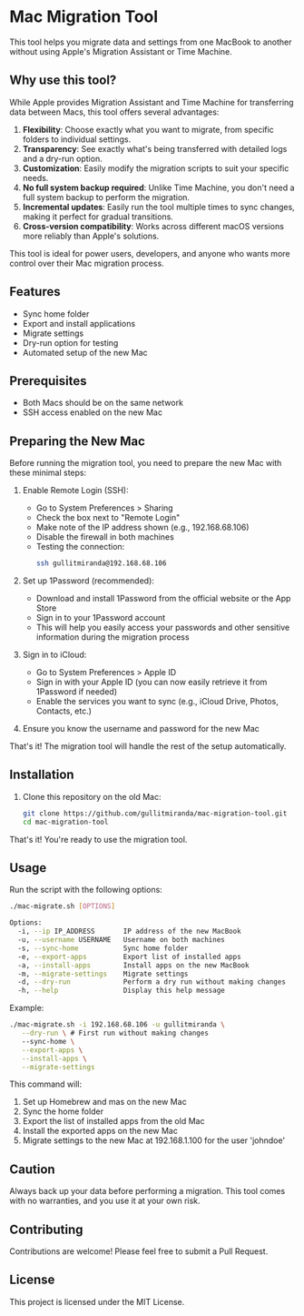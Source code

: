 # Mac Migration Tool

This tool helps you migrate data and settings from one MacBook to another without using Apple's Migration Assistant or Time Machine.

## Why use this tool?

While Apple provides Migration Assistant and Time Machine for transferring data between Macs, this tool offers several advantages:

1. **Flexibility**: Choose exactly what you want to migrate, from specific folders to individual settings.
2. **Transparency**: See exactly what's being transferred with detailed logs and a dry-run option.
3. **Customization**: Easily modify the migration scripts to suit your specific needs.
4. **No full system backup required**: Unlike Time Machine, you don't need a full system backup to perform the migration.
5. **Incremental updates**: Easily run the tool multiple times to sync changes, making it perfect for gradual transitions.
6. **Cross-version compatibility**: Works across different macOS versions more reliably than Apple's solutions.

This tool is ideal for power users, developers, and anyone who wants more control over their Mac migration process.

## Features

- Sync home folder
- Export and install applications
- Migrate settings
- Dry-run option for testing
- Automated setup of the new Mac

## Prerequisites

- Both Macs should be on the same network
- SSH access enabled on the new Mac

## Preparing the New Mac

Before running the migration tool, you need to prepare the new Mac with these minimal steps:

1. Enable Remote Login (SSH):

   - Go to System Preferences > Sharing
   - Check the box next to "Remote Login"
   - Make note of the IP address shown (e.g., 192.168.68.106)
   - Disable the firewall in both machines
   - Testing the connection:
     ```bash
     ssh gullitmiranda@192.168.68.106
     ```

2. Set up 1Password (recommended):

   - Download and install 1Password from the official website or the App Store
   - Sign in to your 1Password account
   - This will help you easily access your passwords and other sensitive information during the migration process

3. Sign in to iCloud:

   - Go to System Preferences > Apple ID
   - Sign in with your Apple ID (you can now easily retrieve it from 1Password if needed)
   - Enable the services you want to sync (e.g., iCloud Drive, Photos, Contacts, etc.)

4. Ensure you know the username and password for the new Mac

That's it! The migration tool will handle the rest of the setup automatically.

## Installation

1. Clone this repository on the old Mac:

   ```bash
   git clone https://github.com/gullitmiranda/mac-migration-tool.git
   cd mac-migration-tool
   ```

That's it! You're ready to use the migration tool.

## Usage

Run the script with the following options:

```bash
./mac-migrate.sh [OPTIONS]

Options:
  -i, --ip IP_ADDRESS       IP address of the new MacBook
  -u, --username USERNAME   Username on both machines
  -s, --sync-home           Sync home folder
  -e, --export-apps         Export list of installed apps
  -a, --install-apps        Install apps on the new MacBook
  -m, --migrate-settings    Migrate settings
  -d, --dry-run             Perform a dry run without making changes
  -h, --help                Display this help message
```

Example:

```bash
./mac-migrate.sh -i 192.168.68.106 -u gullitmiranda \
   --dry-run \ # First run without making changes
   --sync-home \
   --export-apps \
   --install-apps \
   --migrate-settings
```

This command will:

1. Set up Homebrew and mas on the new Mac
2. Sync the home folder
3. Export the list of installed apps from the old Mac
4. Install the exported apps on the new Mac
5. Migrate settings to the new Mac at 192.168.1.100 for the user 'johndoe'

## Caution

Always back up your data before performing a migration. This tool comes with no warranties, and you use it at your own risk.

## Contributing

Contributions are welcome! Please feel free to submit a Pull Request.

## License

This project is licensed under the MIT License.
